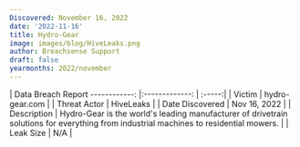 ```yaml
---
Discovered: November 16, 2022
date: '2022-11-16'
title: Hydro-Gear
image: images/blog/HiveLeaks.png
author: Breachsense Support
draft: false
yearmonths: 2022/november
---
```



| Data Breach Report
------------:     |:-------------:    | :-----:|
| Victim      | hydro-gear.com      | 
| Threat Actor      | HiveLeaks      | 
| Date Discovered      | Nov 16, 2022      | 
| Description      | Hydro-Gear is the world's leading manufacturer of drivetrain solutions for everything from industrial machines to residential mowers.      | 
| Leak Size      | N/A      | 

